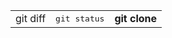 <table><tr><td> git diff     </td><td><tt>git status</tt>       </td><td><b>git clone</b>      </td></tr></table>
